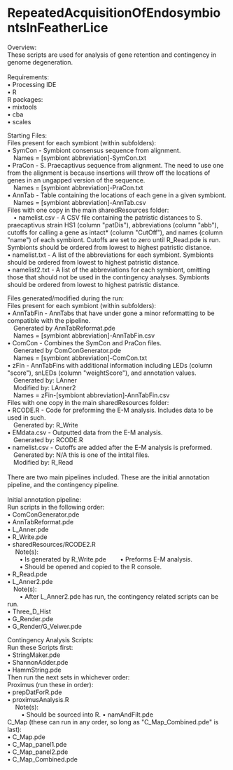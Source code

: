 # RepeatedAcquisitionOfEndosymbiontsInFeatherLice

Overview:<br>
These scripts are used for analysis of gene retention and contingency in genome degeneration.<br>
<br>
Requirements:<br>
• Processing IDE<br>
• R<br>
R packages:<br>
• mixtools<br>
• cba<br>
• scales<br>

Starting Files:<br>
Files present for each symbiont (within subfolders):<br>
• SymCon - Symbiont consensus sequence from alignment.<br>
&emsp;Names = [symbiont abbreviation]-SymCon.txt<br>
• PraCon - S. Praecaptivus sequence from alignment. The need to use one from the alignment is because insertions  will throw off the locations of genes in an ungapped version of the sequence.<br>
&emsp;Names = [symbiont abbreviation]-PraCon.txt<br>
• AnnTab - Table containing the locations of each gene in a given symbiont.<br>
&emsp;Names = [symbiont abbreviation]-AnnTab.csv<br>
Files with one copy in the main sharedResources folder:<br>
&emsp;• namelist.csv  - A CSV file containing the patristic distances to S. praecaptivus strain HS1 (column "patDis"), abbreviations (column "abb"), cutoffs for calling a gene as intact* (column "CutOff"), and names (column "name") of each symbiont. Cutoffs are set to zero until R_Read.pde is run. Symbionts should be ordered from lowest to highest patristic distance.<br>
• namelist.txt  - A list of the abbreviations for each symbiont. Symbionts should be ordered from lowest to highest patristic distance.<br>
• namelist2.txt - A list of the abbreviations for each symbiont, omitting those that should not be used in the contingency analyses. Symbionts should be ordered from lowest to highest patristic distance. <br>


Files generated/modified during the run:<br>
Files present for each symbiont (within subfolders):<br>
• AnnTabFin - AnnTabs that have under gone a minor reformatting to be compatible with the pipeline.<br>
&emsp;Generated by AnnTabReformat.pde<br>
&emsp;Names = [symbiont abbreviation]-AnnTabFin.csv<br>
• ComCon - Combines the SymCon and PraCon files.<br>
&emsp;Generated by ComConGenerator.pde<br>
&emsp;Names = [symbiont abbreviation]-ComCon.txt<br>
• zFin - AnnTabFins with additional information including LEDs (column "score"), snLEDs (column "weightScore"), and annotation values.<br>
&emsp;Generated by: LAnner<br>
&emsp;Modified by:  LAnner2<br>
&emsp;Names = zFin-[symbiont abbreviation]-AnnTabFin.csv<br>
  Files with one copy in the main sharedResources folder:<br>
• RCODE.R - Code for preforming the E-M analysis. Includes data to be used in such. <br>
&emsp;Generated by: R_Write<br>
• EMdata.csv - Outputted data from the E-M analysis.<br>
&emsp;Generated by: RCODE.R<br>
• namelist.csv - Cutoffs are added after the E-M analysis is preformed.<br>
&emsp;Generated by: N/A this is one of the intital files.<br>
&emsp;Modified by: R_Read<br>
<br>
There are two main pipelines included. These are the initial annotation pipeline, and the contingency pipeline.<br>
<br>
Initial annotation pipeline:<br>
Run scripts in the following order:<br>
• ComConGenerator.pde<br>
• AnnTabReformat.pde<br>
• L_Anner.pde<br>
• R_Write.pde<br>
• sharedResources/RCODE2.R<br>
&emsp; Note(s):<br>
&emsp;&emsp;• Is generated by R_Write.pde
&emsp;&emsp;• Preforms E-M analysis.<br>
&emsp;&emsp;• Should be opened and copied to the R console.<br>
• R_Read.pde<br>
• L_Anner2.pde<br>
&emsp;Note(s):<br>
&emsp;&emsp;• After L_Anner2.pde has run, the contingency related scripts can be run.<br>
• Three_D_Hist<br>
• G_Render.pde<br>
• G_Render/G_Veiwer.pde<br>

Contingency Analysis Scripts:<br>
Run these Scripts first:<br>
• StringMaker.pde<br>
• ShannonAdder.pde<br>
• HammString.pde<br>
Then run the next sets in whichever order:<br>
Proximus (run these in order):<br>
• prepDatForR.pde<br>
• proximusAnalysis.R<br>
&emsp; Note(s):<br>
&emsp;&emsp; • Should be sourced into R.
• namAndFilt.pde<br>
C_Map (these can run in any order, so long as "C_Map_Combined.pde" is last):<br>
• C_Map.pde<br>
• C_Map_panel1.pde<br>
• C_Map_panel2.pde<br>
• C_Map_Combined.pde<br>
